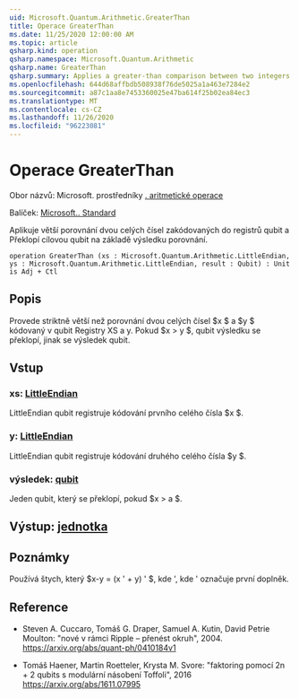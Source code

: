 ```yaml
---
uid: Microsoft.Quantum.Arithmetic.GreaterThan
title: Operace GreaterThan
ms.date: 11/25/2020 12:00:00 AM
ms.topic: article
qsharp.kind: operation
qsharp.namespace: Microsoft.Quantum.Arithmetic
qsharp.name: GreaterThan
qsharp.summary: Applies a greater-than comparison between two integers encoded into qubit registers, flipping a target qubit based on the result of the comparison.
ms.openlocfilehash: 644d68affbdb508938f76de5025a1a463e7284e2
ms.sourcegitcommit: a87c1aa8e7453360025e47ba614f25b02ea84ec3
ms.translationtype: MT
ms.contentlocale: cs-CZ
ms.lasthandoff: 11/26/2020
ms.locfileid: "96223081"
---
```

# <a name="greaterthan-operation"></a>Operace GreaterThan

Obor názvů: Microsoft. prostředníky [. aritmetické operace](xref:Microsoft.Quantum.Arithmetic)

Balíček: [Microsoft.. Standard](https://nuget.org/packages/Microsoft.Quantum.Standard)


Aplikuje větší porovnání dvou celých čísel zakódovaných do registrů qubit a Překlopí cílovou qubit na základě výsledku porovnání.

```qsharp
operation GreaterThan (xs : Microsoft.Quantum.Arithmetic.LittleEndian, ys : Microsoft.Quantum.Arithmetic.LittleEndian, result : Qubit) : Unit is Adj + Ctl
```


## <a name="description"></a>Popis

Provede striktně větší než porovnání dvou celých čísel $x $ a $y $ kódovaný v qubit Registry XS a y. Pokud $x > y $, qubit výsledku se překlopí, jinak se výsledek qubit.

## <a name="input"></a>Vstup

### <a name="xs--littleendian"></a>xs: [LittleEndian](xref:Microsoft.Quantum.Arithmetic.LittleEndian)

LittleEndian qubit registruje kódování prvního celého čísla $x $.


### <a name="ys--littleendian"></a>y: [LittleEndian](xref:Microsoft.Quantum.Arithmetic.LittleEndian)

LittleEndian qubit registruje kódování druhého celého čísla $y $.


### <a name="result--qubit"></a>výsledek: [qubit](xref:microsoft.quantum.lang-ref.qubit)

Jeden qubit, který se překlopí, pokud $x > a $.



## <a name="output--unit"></a>Výstup: [jednotka](xref:microsoft.quantum.lang-ref.unit)



## <a name="remarks"></a>Poznámky

Používá štych, který $x-y = (x ' + y) ' $, kde ', kde ' označuje první doplněk.

## <a name="references"></a>Reference

- Steven A. Cuccaro, Tomáš G. Draper, Samuel A. Kutin, David Petrie Moulton: "nové v rámci Ripple – přenést okruh", 2004.
  https://arxiv.org/abs/quant-ph/0410184v1

- Tomáš Haener, Martin Roetteler, Krysta M. Svore: "faktoring pomocí 2n + 2 qubits s modulární násobení Toffoli", 2016 https://arxiv.org/abs/1611.07995